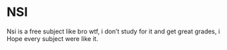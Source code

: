 # NSI
Nsi is a free subject like bro wtf, i don’t study for it and get great grades, i Hope every subject were like it.

